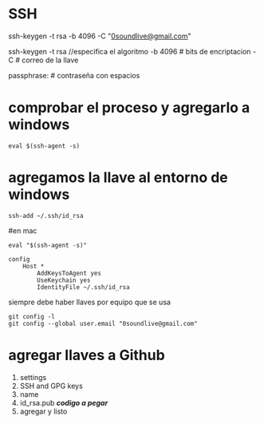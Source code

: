 # SSH
ssh-keygen -t rsa -b 4096 -C "0soundlive@gmail.com"

ssh-keygen -t rsa //especifica el algoritmo
-b 4096 # bits de encriptacion
-C # correo de la llave

passphrase: # contraseña con espacios 

# comprobar el proceso y agregarlo a windows
```eval $(ssh-agent -s)```

# agregamos la llave al entorno de windows
```ssh-add ~/.ssh/id_rsa```

#en mac 
```
eval "$(ssh-agent -s)"

config
	Host *
		AddKeysToAgent yes
		UseKeychain yes
		IdentityFile ~/.ssh/id_rsa 
```

siempre debe haber llaves por equipo que se usa 

```
git config -l 
git config --global user.email "0soundlive@gmail.com"
```

# agregar llaves a Github 
1. settings
2. SSH and GPG keys
3. name
4. id_rsa.pub ***codigo a pegar***
5. agregar y listo